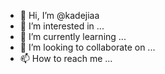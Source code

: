 - 👋 Hi, I’m @kadejiaa
- 👀 I’m interested in ...
- 🌱 I’m currently learning ...
- 💞️ I’m looking to collaborate on ...
- 📫 How to reach me ...

<!---
kadejiaa/kadejiaa is a ✨ special ✨ repository because its `README.md` (this file) appears on your GitHub profile.
You can click the Preview link to take a look at your changes.
--->
